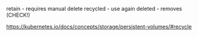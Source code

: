 retain - requires manual delete
recycled - use again
deleted - removes (CHECK!)

https://kubernetes.io/docs/concepts/storage/persistent-volumes/#recycle